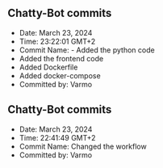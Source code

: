 ## Chatty-Bot commits
- Date: March 23, 2024
- Time: 23:22:01 GMT+2
- Commit Name: - Added the python code
- Added the frontend code
- Added Dockerfile
- Added docker-compose
- Committed by: Varmo

## Chatty-Bot commits
- Date: March 23, 2024
- Time: 22:41:49 GMT+2
- Commit Name: Changed the workflow
- Committed by: Varmo
